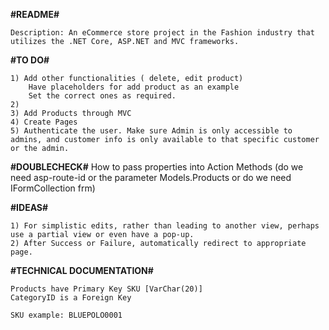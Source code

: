 **#README#**

    Description: An eCommerce store project in the Fashion industry that utilizes the .NET Core, ASP.NET and MVC frameworks. 

**#TO DO#**

    1) Add other functionalities ( delete, edit product)
        Have placeholders for add product as an example
        Set the correct ones as required.
    2) 
    3) Add Products through MVC
    4) Create Pages
    5) Authenticate the user. Make sure Admin is only accessible to admins, and customer info is only available to that specific customer or the admin.

**#DOUBLECHECK#**
    How to pass properties into Action Methods (do we need asp-route-id or the parameter Models.Products or do we need IFormCollection frm)

**#IDEAS#**

    1) For simplistic edits, rather than leading to another view, perhaps use a partial view or even have a pop-up.
    2) After Success or Failure, automatically redirect to appropriate page.

**#TECHNICAL DOCUMENTATION#**

    Products have Primary Key SKU [VarChar(20)]
    CategoryID is a Foreign Key 

    SKU example: BLUEPOLO0001
